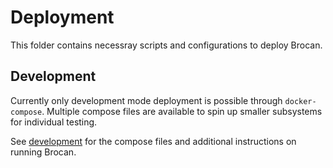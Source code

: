 # Deployment

This folder contains necessray scripts and configurations to deploy Brocan.

## Development

Currently only development mode deployment is possible through `docker-compose`. Multiple compose files are available to spin up smaller subsystems for individual testing. 

See [development](development) for the compose files and additional instructions on running Brocan.
